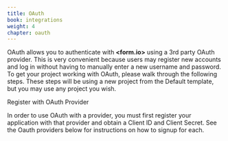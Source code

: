 ```yaml
---
title: OAuth
book: integrations
weight: 4
chapter: oauth
---
```


OAuth allows you to authenticate with **&lt;<span class="text-primary">form</span>.<span class="text-secondary">io</span>&gt;** using a 3rd party OAuth provider. This is very convenient because users may register new accounts and log in without having to manually enter a new username and password. To get your project working with OAuth, please walk through the following steps. These steps will be using a new project from the Default template, but you may use any project you wish.

Register with OAuth Provider

In order to use OAuth with a provider, you must first register your application with that provider and obtain a Client ID and Client Secret. See the Oauth providers below for instructions on how to signup for each.

